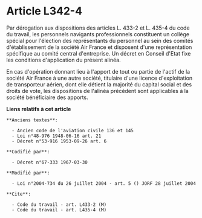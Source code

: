 # Article L342-4

Par dérogation aux dispositions des articles L. 433-2 et L. 435-4 du code du travail, les personnels navigants professionnels
constituent un collège spécial pour l'élection des représentants du personnel au sein des comités d'établissement de la
société Air France et disposent d'une représentation spécifique au comité central d'entreprise. Un décret en Conseil d'Etat
fixe les conditions d'application du présent alinéa.

En cas d'opération donnant lieu à l'apport de tout ou partie de l'actif de la société Air France à une autre société,
titulaire d'une licence d'exploitation de transporteur aérien, dont elle détient la majorité du capital social et des droits
de vote, les dispositions de l'alinéa précédent sont applicables à la société bénéficiaire des apports.

**Liens relatifs à cet article**

	**Anciens textes**:

	  - Ancien code de l'aviation civile 136 et 145
	  - Loi n°48-976 1948-06-16 art. 21
	  - Décret n°53-916 1953-09-26 art. 6

	**Codifié par**:

	  - Décret n°67-333 1967-03-30

	**Modifié par**:

	  - Loi n°2004-734 du 26 juillet 2004 - art. 5 () JORF 28 juillet 2004

	**Cite**:

	  - Code du travail - art. L433-2 (M)
	  - Code du travail - art. L435-4 (M)
